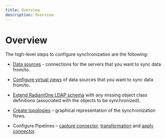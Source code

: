 ```yaml
---
title: Overview
description: Overview
---
```


# Overview

The high-level steps to configure synchronization are the following:

- [Data sources](data-sources.md) - connections for the servers that you want to sync data from/to.

- [Configure virtual views](synchronization-topologies.md#mount-virtual-views-of-objects) of data sources that you want to sync data from/to.

- [Extend RadiantOne LDAP schema](synchronization-topologies.md#extend-radiantone-ldap-schema) with any missing object class definitions (associated with the objects to be synchronized).

- [Create topologies](synchronization-topologies.md#create-topologies) – graphical representation of the synchronization flows.

- Configure Pipelines – [capture connector](capture-connector/capture-connector-configuration.md), [transformation](transformation/transformation-configuration.md) and [apply connector](rules/overview.md).
